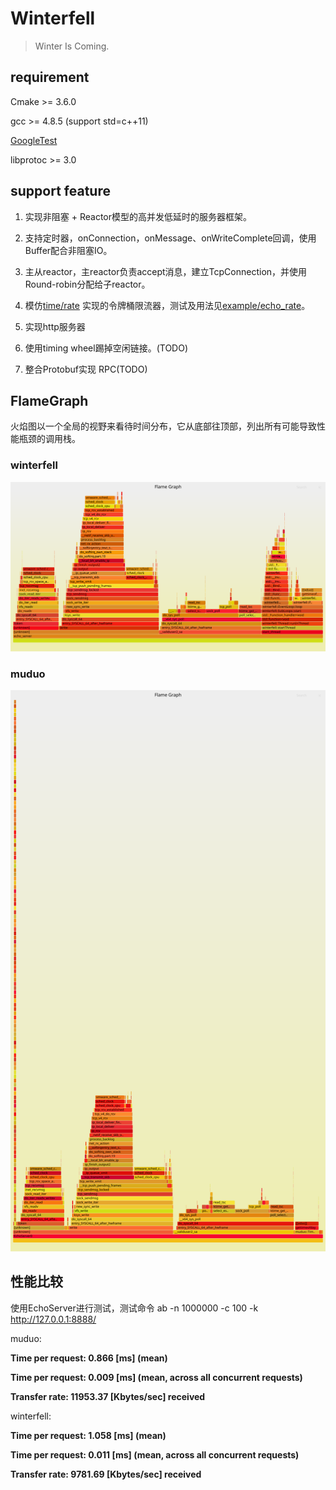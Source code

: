 <!--
 * @Author: Maoxiang Sun
 * @Date: 2023-01-06 21:21:55
 * @Description: README
-->

# Winterfell

> Winter Is Coming.


## requirement

Cmake >= 3.6.0

gcc >= 4.8.5 (support std=c++11)

[GoogleTest](https://github.com/google/googletest)

libprotoc >= 3.0

## support feature

1. 实现非阻塞 + Reactor模型的高并发低延时的服务器框架。

2. 支持定时器，onConnection，onMessage、onWriteComplete回调，使用Buffer配合非阻塞IO。

3. 主从reactor，主reactor负责accept消息，建立TcpConnection，并使用Round-robin分配给子reactor。

4. 模仿[time/rate](https://github.com/golang/time/blob/master/rate/rate.go) 实现的令牌桶限流器，测试及用法见[example/echo_rate](/example/echo_rate/)。

5. 实现http服务器

6. 使用timing wheel踢掉空闲链接。(TODO)

7. 整合Protobuf实现 RPC(TODO)



## FlameGraph

火焰图以一个全局的视野来看待时间分布，它从底部往顶部，列出所有可能导致性能瓶颈的调用栈。

### winterfell 

![perf-winterfell](./perf-winterfell.svg)

### muduo

![perf-muduo](./perf-muduo.svg)

## 性能比较

使用EchoServer进行测试，测试命令 ab -n 1000000 -c 100 -k http://127.0.0.1:8888/ 

muduo:

**Time per request:       0.866 [ms] (mean)** 

**Time per request:       0.009 [ms] (mean, across all concurrent requests)**

**Transfer rate:          11953.37 [Kbytes/sec] received**

winterfell:

**Time per request:       1.058 [ms] (mean)**

**Time per request:       0.011 [ms] (mean, across all concurrent requests)**

**Transfer rate:          9781.69 [Kbytes/sec] received**